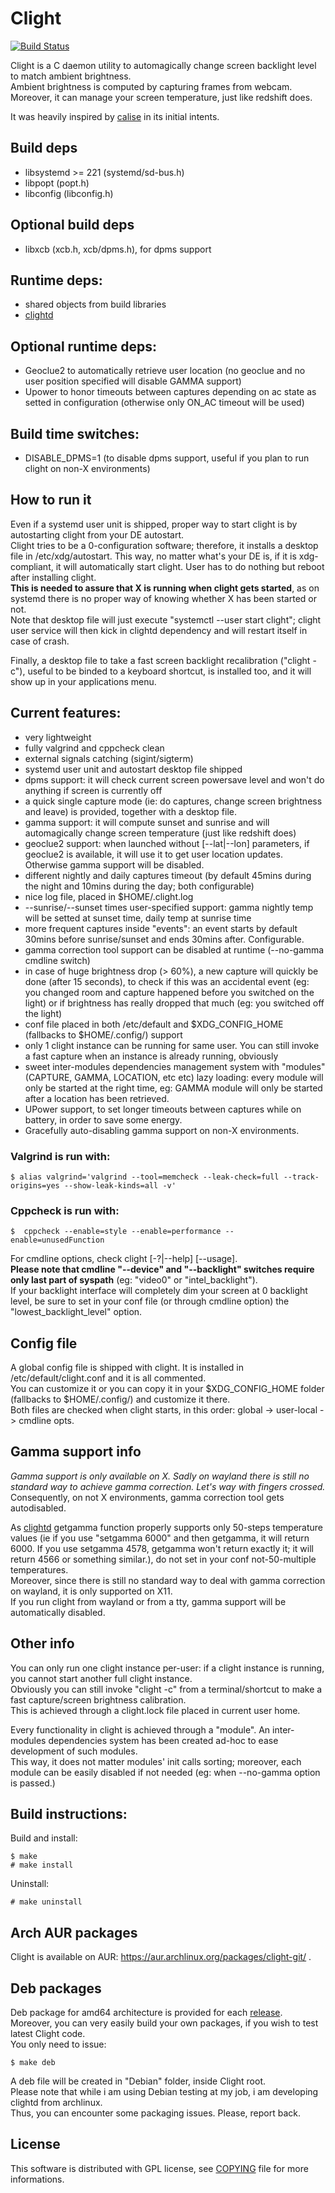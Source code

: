 # Clight

[![Build Status](https://travis-ci.org/FedeDP/Clight.svg?branch=master)](https://travis-ci.org/FedeDP/Clight)

Clight is a C daemon utility to automagically change screen backlight level to match ambient brightness.  
Ambient brightness is computed by capturing frames from webcam.  
Moreover, it can manage your screen temperature, just like redshift does.  

It was heavily inspired by [calise](http://calise.sourceforge.net/wordpress/) in its initial intents.  

## Build deps
* libsystemd >= 221 (systemd/sd-bus.h)
* libpopt (popt.h)
* libconfig (libconfig.h)

## Optional build deps
* libxcb (xcb.h, xcb/dpms.h), for dpms support

## Runtime deps:
* shared objects from build libraries
* [clightd](https://github.com/FedeDP/Clightd)

## Optional runtime deps:
* Geoclue2 to automatically retrieve user location (no geoclue and no user position specified will disable GAMMA support)
* Upower to honor timeouts between captures depending on ac state as setted in configuration (otherwise only ON_AC timeout will be used)

## Build time switches:
* DISABLE_DPMS=1 (to disable dpms support, useful if you plan to run clight on non-X environments)

## How to run it
Even if a systemd user unit is shipped, proper way to start clight is by autostarting clight from your DE autostart.  
Clight tries to be a 0-configuration software; therefore, it installs a desktop file in /etc/xdg/autostart. This way, no matter what's your DE is, if it is xdg-compliant, it will automatically start clight. User has to do nothing but reboot after installing clight.  
**This is needed to assure that X is running when clight gets started**, as on systemd there is no proper way of knowing whether X has been started or not.  
Note that desktop file will just execute "systemctl --user start clight"; clight user service will then kick in clightd dependency and will restart itself in case of crash.  

Finally, a desktop file to take a fast screen backlight recalibration ("clight -c"), useful to be binded to a keyboard shortcut, is installed too, and it will show up in your applications menu.  

## Current features:
* very lightweight
* fully valgrind and cppcheck clean
* external signals catching (sigint/sigterm)
* systemd user unit and autostart desktop file shipped
* dpms support: it will check current screen powersave level and won't do anything if screen is currently off
* a quick single capture mode (ie: do captures, change screen brightness and leave) is provided, together with a desktop file.
* gamma support: it will compute sunset and sunrise and will automagically change screen temperature (just like redshift does)
* geoclue2 support: when launched without [--lat|--lon] parameters, if geoclue2 is available, it will use it to get user location updates. Otherwise gamma support will be disabled.
* different nightly and daily captures timeout (by default 45mins during the night and 10mins during the day; both configurable)
* nice log file, placed in $HOME/.clight.log
* --sunrise/--sunset times user-specified support: gamma nightly temp will be setted at sunset time, daily temp at sunrise time
* more frequent captures inside "events": an event starts by default 30mins before sunrise/sunset and ends 30mins after. Configurable.
* gamma correction tool support can be disabled at runtime (--no-gamma cmdline switch)
* in case of huge brightness drop (> 60%), a new capture will quickly be done (after 15 seconds), to check if this was an accidental event (eg: you changed room and capture happened before you switched on the light) or if brightness has really dropped that much (eg: you switched off the light)
* conf file placed in both /etc/default and $XDG_CONFIG_HOME (fallbacks to $HOME/.config/) support
* only 1 clight instance can be running for same user. You can still invoke a fast capture when an instance is already running, obviously
* sweet inter-modules dependencies management system with "modules"(CAPTURE, GAMMA, LOCATION, etc etc) lazy loading: every module will only be started at the right time, eg: GAMMA module will only be started after a location has been retrieved.
* UPower support, to set longer timeouts between captures while on battery, in order to save some energy.
* Gracefully auto-disabling gamma support on non-X environments.

### Valgrind is run with:

    $ alias valgrind='valgrind --tool=memcheck --leak-check=full --track-origins=yes --show-leak-kinds=all -v'

### Cppcheck is run with:

    $  cppcheck --enable=style --enable=performance --enable=unusedFunction

For cmdline options, check clight [-?|--help] [--usage].  
**Please note that cmdline "--device" and "--backlight" switches require only last part of syspath** (eg: "video0" or "intel_backlight").  
If your backlight interface will completely dim your screen at 0 backlight level, be sure to set in your conf file (or through cmdline option) the "lowest_backlight_level" option.

## Config file
A global config file is shipped with clight. It is installed in /etc/default/clight.conf and it is all commented.  
You can customize it or you can copy it in your $XDG_CONFIG_HOME folder (fallbacks to $HOME/.config/) and customize it there.  
Both files are checked when clight starts, in this order: global -> user-local -> cmdline opts.  

## Gamma support info
*Gamma support is only available on X. Sadly on wayland there is still no standard way to achieve gamma correction. Let's way with fingers crossed.*  
Consequently, on not X environments, gamma correction tool gets autodisabled.  

As [clightd](https://github.com/FedeDP/Clightd#devel-info) getgamma function properly supports only 50-steps temperature values (ie if you use "setgamma 6000" and then getgamma, it will return 6000. If you use setgamma 4578, getgamma won't return exactly it; it will return 4566 or something similar.), do not set in your conf not-50-multiple temperatures.  
Moreover, since there is still no standard way to deal with gamma correction on wayland, it is only supported on X11.  
If you run clight from wayland or from a tty, gamma support will be automatically disabled.  

## Other info
You can only run one clight instance per-user: if a clight instance is running, you cannot start another full clight instance.  
Obviously you can still invoke "clight -c" from a terminal/shortcut to make a fast capture/screen brightness calibration.  
This is achieved through a clight.lock file placed in current user home.

Every functionality in clight is achieved through a "module". An inter-modules dependencies system has been created ad-hoc to ease development of such modules.  
This way, it does not matter modules' init calls sorting; moreover, each module can be easily disabled if not needed (eg: when --no-gamma option is passed.)

## Build instructions:
Build and install:

    $ make
    # make install

Uninstall:

    # make uninstall

## Arch AUR packages
Clight is available on AUR: https://aur.archlinux.org/packages/clight-git/ .

## Deb packages
Deb package for amd64 architecture is provided for each [release](https://github.com/FedeDP/Clight/releases).  
Moreover, you can very easily build your own packages, if you wish to test latest Clight code.  
You only need to issue:

    $ make deb

A deb file will be created in "Debian" folder, inside Clight root.  
Please note that while i am using Debian testing at my job, i am developing clightd from archlinux.  
Thus, you can encounter some packaging issues. Please, report back.  

## License
This software is distributed with GPL license, see [COPYING](https://github.com/FedeDP/Clight/blob/master/COPYING) file for more informations.
